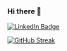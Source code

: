 ### Hi there 👋

<div id="badges">
  <a href="https://www.linkedin.com/in/lilianpatinoortiz/">
    <img src="https://img.shields.io/badge/LinkedIn-blue?style=for-the-badge&logo=linkedin&logoColor=white" alt="LinkedIn Badge"/>
  </a>
</div>

[![GitHub Streak](https://github-readme-streak-stats.herokuapp.com?user=lilianpatinoortiz&theme=dark)](https://git.io/streak-stats)
